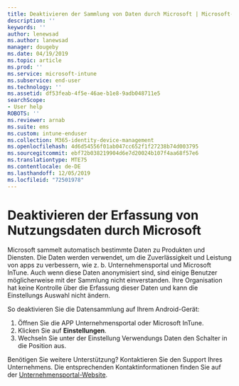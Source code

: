 ```yaml
---
title: Deaktivieren der Sammlung von Daten durch Microsoft | Microsoft-Dokumentation
description: ''
keywords: ''
author: lenewsad
ms.author: lanewsad
manager: dougeby
ms.date: 04/19/2019
ms.topic: article
ms.prod: ''
ms.service: microsoft-intune
ms.subservice: end-user
ms.technology: ''
ms.assetid: df53feab-4f5e-46ae-b1e8-9adb048711e5
searchScope:
- User help
ROBOTS: ''
ms.reviewer: arnab
ms.suite: ems
ms.custom: intune-enduser
ms.collection: M365-identity-device-management
ms.openlocfilehash: 4d6d54556f01ab047cc652f1f27238b74d003795
ms.sourcegitcommit: ebf72b038219904d6e7d20024b107f4aa68f57e6
ms.translationtype: MTE75
ms.contentlocale: de-DE
ms.lasthandoff: 12/05/2019
ms.locfileid: "72501978"
---
```

# <a name="turn-off-microsoft-usage-data-collection"></a>Deaktivieren der Erfassung von Nutzungsdaten durch Microsoft

Microsoft sammelt automatisch bestimmte Daten zu Produkten und Diensten. Die Daten werden verwendet, um die Zuverlässigkeit und Leistung von apps zu verbessern, wie z. b. Unternehmensportal und Microsoft InTune. Auch wenn diese Daten anonymisiert sind, sind einige Benutzer möglicherweise mit der Sammlung nicht einverstanden. Ihre Organisation hat keine Kontrolle über die Erfassung dieser Daten und kann die Einstellungs Auswahl nicht ändern.   

So deaktivieren Sie die Datensammlung auf Ihrem Android-Gerät:  

1. Öffnen Sie die APP Unternehmensportal oder Microsoft InTune.
2. Klicken Sie auf **Einstellungen**.
3. Wechseln Sie unter der Einstellung Verwendungs Daten den Schalter in die Position aus. 

Benötigen Sie weitere Unterstützung? Kontaktieren Sie den Support Ihres Unternehmens. Die entsprechenden Kontaktinformationen finden Sie auf der [Unternehmensportal-Website](https://go.microsoft.com/fwlink/?linkid=2010980).
